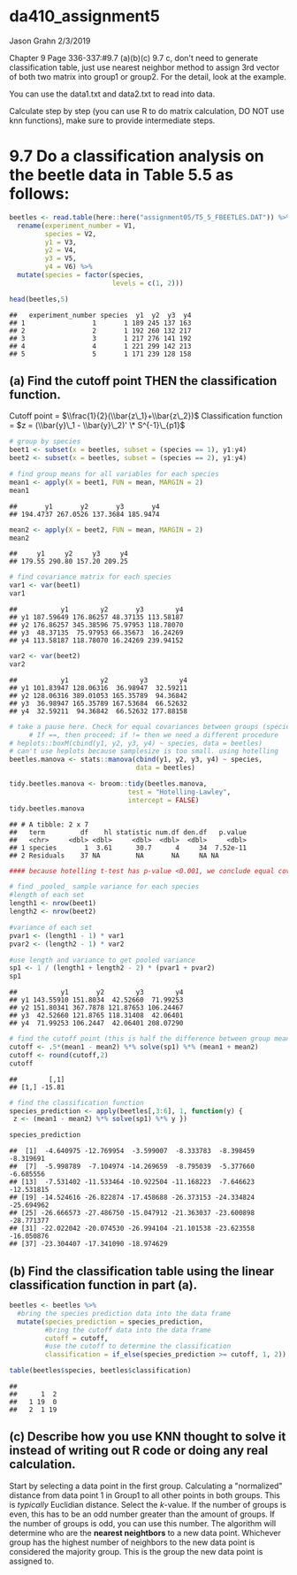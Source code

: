 da410\_assignment5
================
Jason Grahn
2/3/2019

Chapter 9 Page 336-337:\#9.7 (a)(b)(c) 9.7 c, don't need to generate classification table, just use nearest neighbor method to assign 3rd vector of both two matrix into group1 or group2. For the detail, look at the example.

You can use the data1.txt and data2.txt to read into data.

Calculate step by step (you can use R to do matrix calculation, DO NOT use knn functions), make sure to provide intermediate steps.

9.7 Do a classification analysis on the beetle data in Table 5.5 as follows:
============================================================================

``` r
beetles <- read.table(here::here("assignment05/T5_5_FBEETLES.DAT")) %>% 
  rename(experiment_number = V1,
         species = V2,
         y1 = V3,
         y2 = V4,
         y3 = V5,
         y4 = V6) %>% 
  mutate(species = factor(species, 
                          levels = c(1, 2)))

head(beetles,5)
```

    ##   experiment_number species  y1  y2  y3  y4
    ## 1                 1       1 189 245 137 163
    ## 2                 2       1 192 260 132 217
    ## 3                 3       1 217 276 141 192
    ## 4                 4       1 221 299 142 213
    ## 5                 5       1 171 239 128 158

(a) Find the cutoff point THEN the classification function.
-----------------------------------------------------------

Cutoff point = $\\frac{1}{2}(\\bar{z\_1}+\\bar{z\_2})$ Classification function = $z = (\\bar{y}\_1 - \\bar{y}\_2)' \* S^{-1}\_{p1}$

``` r
# group by species
beet1 <- subset(x = beetles, subset = (species == 1), y1:y4)
beet2 <- subset(x = beetles, subset = (species == 2), y1:y4)

# find group means for all variables for each species
mean1 <- apply(X = beet1, FUN = mean, MARGIN = 2)
mean1
```

    ##       y1       y2       y3       y4 
    ## 194.4737 267.0526 137.3684 185.9474

``` r
mean2 <- apply(X = beet2, FUN = mean, MARGIN = 2)
mean2
```

    ##     y1     y2     y3     y4 
    ## 179.55 290.80 157.20 209.25

``` r
# find covariance matrix for each species
var1 <- var(beet1)
var1
```

    ##           y1        y2       y3        y4
    ## y1 187.59649 176.86257 48.37135 113.58187
    ## y2 176.86257 345.38596 75.97953 118.78070
    ## y3  48.37135  75.97953 66.35673  16.24269
    ## y4 113.58187 118.78070 16.24269 239.94152

``` r
var2 <- var(beet2)
var2
```

    ##           y1        y2        y3        y4
    ## y1 101.83947 128.06316  36.98947  32.59211
    ## y2 128.06316 389.01053 165.35789  94.36842
    ## y3  36.98947 165.35789 167.53684  66.52632
    ## y4  32.59211  94.36842  66.52632 177.88158

``` r
# take a pause here. Check for equal covariances between groups (species)
     # If ==, then proceed; if != then we need a different procedure
# heplots::boxM(cbind(y1, y2, y3, y4) ~ species, data = beetles)
# can't use heplots because samplesize is too small. using hotelling 
beetles.manova <- stats::manova(cbind(y1, y2, y3, y4) ~ species, 
                                data = beetles)

tidy.beetles.manova <- broom::tidy(beetles.manova, 
                              test = "Hotelling-Lawley",
                              intercept = FALSE)
tidy.beetles.manova 
```

    ## # A tibble: 2 x 7
    ##   term         df    hl statistic num.df den.df   p.value
    ##   <chr>     <dbl> <dbl>     <dbl>  <dbl>  <dbl>     <dbl>
    ## 1 species       1  3.61      30.7      4     34  7.52e-11
    ## 2 Residuals    37 NA         NA       NA     NA NA

``` r
#### because hotelling t-test has p-value <0.001, we conclude equal covariance
```

``` r
# find _pooled_ sample variance for each species
#length of each set
length1 <- nrow(beet1)
length2 <- nrow(beet2)

#variance of each set
pvar1 <- (length1 - 1) * var1
pvar2 <- (length2 - 1) * var2 

#use length and variance to get pooled variance
sp1 <- 1 / (length1 + length2 - 2) * (pvar1 + pvar2)
sp1
```

    ##           y1       y2        y3        y4
    ## y1 143.55910 151.8034  42.52660  71.99253
    ## y2 151.80341 367.7878 121.87653 106.24467
    ## y3  42.52660 121.8765 118.31408  42.06401
    ## y4  71.99253 106.2447  42.06401 208.07290

``` r
# find the cutoff point (this is half the difference between group means) 
cutoff <- .5*(mean1 - mean2) %*% solve(sp1) %*% (mean1 + mean2)
cutoff <- round(cutoff,2)
cutoff
```

    ##        [,1]
    ## [1,] -15.81

``` r
# find the classification function
species_prediction <- apply(beetles[,3:6], 1, function(y) {
 z <- (mean1 - mean2) %*% solve(sp1) %*% y })

species_prediction
```

    ##  [1]  -4.640975 -12.769954  -3.599007  -8.333783  -8.398459  -8.319691
    ##  [7]  -5.998789  -7.104974 -14.269659  -8.795039  -5.377660  -6.685556
    ## [13]  -7.531402 -11.533464 -10.922504 -11.168223  -7.646623 -12.531815
    ## [19] -14.524616 -26.822874 -17.458688 -26.373153 -24.334824 -25.694962
    ## [25] -26.666573 -27.486750 -15.047912 -21.363037 -23.600898 -28.771377
    ## [31] -22.022042 -20.074530 -26.994104 -21.101538 -23.623558 -16.050876
    ## [37] -23.304407 -17.341090 -18.974629

(b) Find the classification table using the linear classification function in part (a).
---------------------------------------------------------------------------------------

``` r
beetles <- beetles %>% 
  #bring the species prediction data into the data frame
  mutate(species_prediction = species_prediction,
         #bring the cutoff data into the data frame
         cutoff = cutoff,
         #use the cutoff to determine the classification
         classification = if_else(species_prediction >= cutoff, 1, 2))

table(beetles$species, beetles$classification)
```

    ##    
    ##      1  2
    ##   1 19  0
    ##   2  1 19

(c) Describe how you use KNN thought to solve it instead of writing out R code or doing any real calculation.
-------------------------------------------------------------------------------------------------------------

Start by selecting a data point in the first group. Calculating a "normalized" distance from data point 1 in Group1 to all other points in both groups. This is *typically* Euclidian distance. Select the *k*-value. If the number of groups is even, this has to be an odd number greater than the amount of groups. If the number of groups is odd, you can use this number. The algorithm will determine who are the **nearest neightbors** to a new data point. Whichever group has the highest number of neighbors to the new data point is considered the majority group. This is the group the new data point is assigned to.
